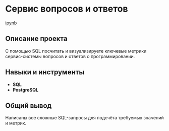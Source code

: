 # Сервис вопросов и ответов

[ipynb](https://clck.ru/3629zn)

## Описание проекта

С помощью SQL посчитать и визуализируете ключевые метрики сервис-системы вопросов и ответов о программировании.



## Навыки и инструменты

- **SQL**
- **PostgreSQL**

## 

## Общий вывод

Написаны все сложные SQL-запросы для подсчёта требуемых значений и метрик.
